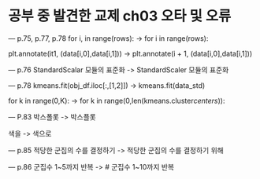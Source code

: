 # 공부 중 발견한 교제 ch03 오타 및 오류

— p.75, p.77, p.78
for i, in range(rows): -> for i in range(rows):

plt.annotate(it1, (data[i,0],data[i,1])) -> plt.annotate(i + 1, (data[i,0],data[i,1]))

— p.76
StandardScalar 모듈의 표준화 -> StandardScaler 모듈의 표준화

— p.78
kmeans.fit(obj_df.iloc[:,[1,2]]) -> kmeans.fit(data_std)

for k in range(0,K): -> for k in range(0,len(kmeans.cluster*centers*)):

— P.83
박스폴롯 -> 박스플롯

색을 -> 색으로

— p.85
적당한 군집의 수를 결정하기 -> 적당한 군집의 수를 결정하기 위해

— p.86
군집수 1~5까지 반복 -> # 군집수 1~10까지 반복
